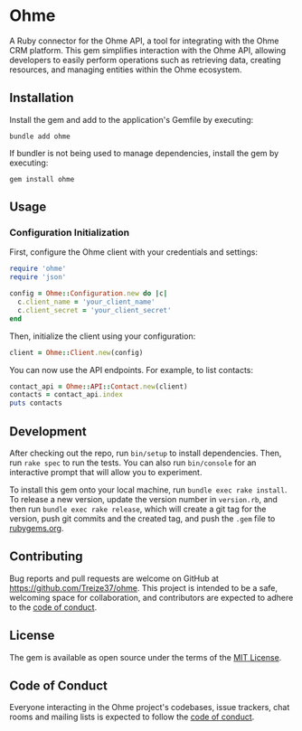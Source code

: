 # Ohme

A Ruby connector for the Ohme API, a tool for integrating with the Ohme CRM platform. This gem simplifies interaction with the Ohme API, allowing developers to easily perform operations such as retrieving data, creating resources, and managing entities within the Ohme ecosystem.

## Installation

Install the gem and add to the application's Gemfile by executing:

    bundle add ohme

If bundler is not being used to manage dependencies, install the gem by executing:

    gem install ohme

## Usage

### Configuration Initialization

First, configure the Ohme client with your credentials and settings:

```ruby
require 'ohme'
require 'json'

config = Ohme::Configuration.new do |c|
  c.client_name = 'your_client_name'
  c.client_secret = 'your_client_secret'
end
```

Then, initialize the client using your configuration:

```ruby
client = Ohme::Client.new(config)
```

You can now use the API endpoints. For example, to list contacts:

```ruby
contact_api = Ohme::API::Contact.new(client)
contacts = contact_api.index
puts contacts
```

## Development

After checking out the repo, run `bin/setup` to install dependencies. Then, run `rake spec` to run the tests. You can also run `bin/console` for an interactive prompt that will allow you to experiment.

To install this gem onto your local machine, run `bundle exec rake install`. To release a new version, update the version number in `version.rb`, and then run `bundle exec rake release`, which will create a git tag for the version, push git commits and the created tag, and push the `.gem` file to [rubygems.org](https://rubygems.org).

## Contributing

Bug reports and pull requests are welcome on GitHub at <https://github.com/Treize37/ohme>. This project is intended to be a safe, welcoming space for collaboration, and contributors are expected to adhere to the [code of conduct](https://github.com/Treize37/ohme/blob/main/CODE_OF_CONDUCT.md).

## License

The gem is available as open source under the terms of the [MIT License](https://opensource.org/licenses/MIT).

## Code of Conduct

Everyone interacting in the Ohme project's codebases, issue trackers, chat rooms and mailing lists is expected to follow the [code of conduct](https://github.com/Treize37/ohme/blob/main/CODE_OF_CONDUCT.md).
